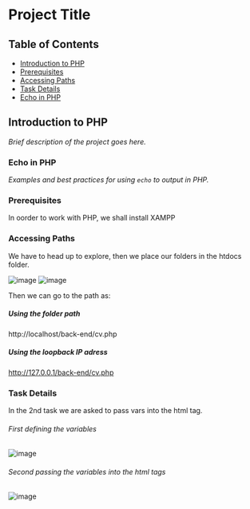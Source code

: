 # Project Title

## Table of Contents
- [Introduction to PHP](#introduction-to-PHP)
- [Prerequisites](#prerequisites)
- [Accessing Paths](#accessing-paths)
- [Task Details](#task-details)
- [Echo in PHP](#echo-in-php)


## Introduction to PHP
_Brief description of the project goes here._

### Echo in PHP
_Examples and best practices for using `echo` to output in PHP._

### Prerequisites
In oorder to work with PHP, we shall install XAMPP


### Accessing Paths
We have to head up to explore, then we place our folders in the htdocs folder.

![image](https://github.com/astral-fate/UN-Women-Back-End-Scholarship/assets/63984422/0ccdeb59-edc7-4a2a-aeb9-eb5ec570c515)
![image](https://github.com/astral-fate/UN-Women-Back-End-Scholarship/assets/63984422/b5d55595-767f-4908-a459-d089980efc60)


Then we can go to the path as: <br>

##### Using the folder path
http://localhost/back-end/cv.php

##### Using the loopback IP adress
http://127.0.0.1/back-end/cv.php

### Task Details
In the 2nd task we are asked to pass vars into the html tag.
###### First defining the variables
![image](https://github.com/astral-fate/UN-Women-Back-End-Scholarship/assets/63984422/2a6053dc-8abf-46b7-82fb-96f0a4cf6c50)
###### Second passing the variables into the html tags
![image](https://github.com/astral-fate/UN-Women-Back-End-Scholarship/assets/63984422/50518725-9613-4db4-bc64-e938654ce501)




